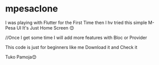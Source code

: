 # mpesaclone

I was playing with Flutter for the First Time then I hv tried this simple M-Pesa UI
It's Just Home Screen 😊

//Once I get some time I will add more features with Bloc or Provider

This code is just for beginners like me Download it and Check it

Tuko Pamoja😊
